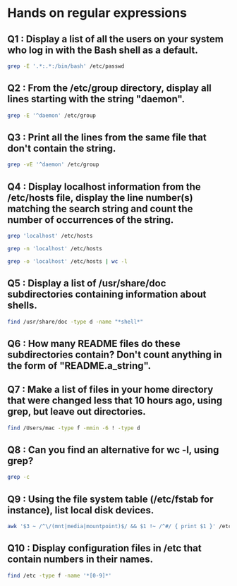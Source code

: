 # Hands on regular expressions
## Q1 : Display a list of all the users on your system who log in with the Bash shell as a default.
```bash
grep -E '.*:.*:/bin/bash' /etc/passwd
```
## Q2 : From the /etc/group directory, display all lines starting with the string "daemon".
```bash
grep -E '^daemon' /etc/group
```
## Q3 : Print all the lines from the same file that don't contain the string.
```bash
grep -vE '^daemon' /etc/group
```
## Q4 : Display localhost information from the /etc/hosts file, display the line number(s) matching the search string and count the number of occurrences of the string.
```bash
grep 'localhost' /etc/hosts
```
```bash
grep -n 'localhost' /etc/hosts
```
```bash
grep -o 'localhost' /etc/hosts | wc -l
```
## Q5 : Display a list of /usr/share/doc subdirectories containing information about shells.
```bash
find /usr/share/doc -type d -name "*shell*"
```
## Q6 : How many README files do these subdirectories contain? Don't count anything in the form of "README.a_string".
## Q7 : Make a list of files in your home directory that were changed less that 10 hours ago, using grep, but leave out directories.
```bash
find /Users/mac -type f -mmin -6 ! -type d
```
## Q8 : Can you find an alternative for wc -l, using grep?
```bash
grep -c 
```
## Q9 : Using the file system table (/etc/fstab for instance), list local disk devices.
```bash
awk '$3 ~ /^\/(mnt|media|mountpoint)$/ && $1 !~ /^#/ { print $1 }' /etc/fstab
```
## Q10 : Display configuration files in /etc that contain numbers in their names.
```bash
find /etc -type f -name '*[0-9]*'
```
